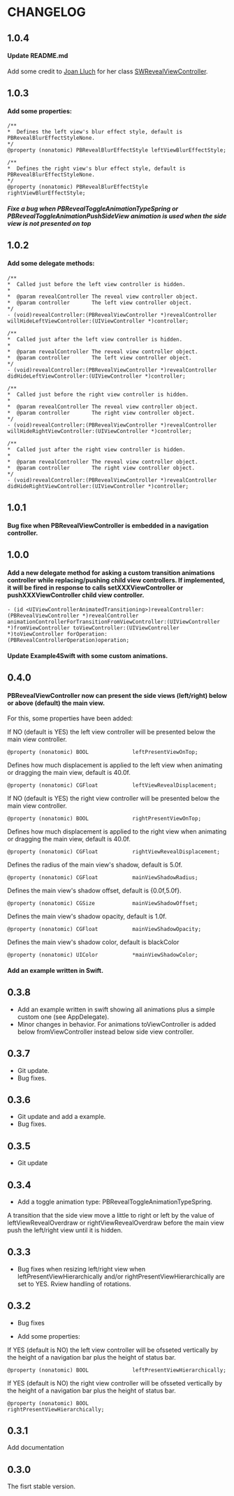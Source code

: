 # CHANGELOG

## 1.0.4

#### Update README.md

Add some credit to [Joan Lluch](joan.lluch@sweetwilliamsl.com) for her class [SWRevealViewController](https://github.com/John-Lluch/SWRevealViewController).

## 1.0.3

#### Add some properties:

```
/**
*  Defines the left view's blur effect style, default is PBRevealBlurEffectStyleNone.
*/
@property (nonatomic) PBRevealBlurEffectStyle leftViewBlurEffectStyle;

/**
*  Defines the right view's blur effect style, default is PBRevealBlurEffectStyleNone.
*/
@property (nonatomic) PBRevealBlurEffectStyle rightViewBlurEffectStyle;
```
##### Fixe a bug when PBRevealToggleAnimationTypeSpring or PBRevealToggleAnimationPushSideView animation is used when the side view is not presented on top

## 1.0.2

#### Add some delegate methods:

```
/**
*  Called just before the left view controller is hidden.
*
*  @param revealController The reveal view controller object.
*  @param controller       The left view controller object.
*/
- (void)revealController:(PBRevealViewController *)revealController willHideLeftViewController:(UIViewController *)controller;

/**
*  Called just after the left view controller is hidden.
*
*  @param revealController The reveal view controller object.
*  @param controller       The left view controller object.
*/
- (void)revealController:(PBRevealViewController *)revealController didHideLeftViewController:(UIViewController *)controller;

/**
*  Called just before the right view controller is hidden.
*
*  @param revealController The reveal view controller object.
*  @param controller       The right view controller object.
*/
- (void)revealController:(PBRevealViewController *)revealController willHideRightViewController:(UIViewController *)controller;

/**
*  Called just after the right view controller is hidden.
*
*  @param revealController The reveal view controller object.
*  @param controller       The right view controller object.
*/
- (void)revealController:(PBRevealViewController *)revealController didHideRightViewController:(UIViewController *)controller;
```

## 1.0.1

#### Bug fixe when PBRevealViewController is embedded in a navigation controller.

## 1.0.0

#### Add a new delegate method for asking a custom transition animations controller while replacing/pushing child view controllers. If implemented, it will be fired in response to calls setXXXViewController or pushXXXViewController child view controller.

```
- (id <UIViewControllerAnimatedTransitioning>)revealController:(PBRevealViewController *)revealController animationControllerForTransitionFromViewController:(UIViewController *)fromViewController toViewController:(UIViewController *)toViewController forOperation:(PBRevealControllerOperation)operation;
```

#### Update Example4Swift with some custom animations.

## 0.4.0

#### PBRevealViewController now can present the side views (left/right) below or above (default) the main view.

For this, some properties have been added:

If NO (default is YES) the left view controller will be presented below the main view controller.

```
@property (nonatomic) BOOL              leftPresentViewOnTop;
```

Defines how much displacement is applied to the left view when animating or dragging the main view, default is 40.0f.

```
@property (nonatomic) CGFloat           leftViewRevealDisplacement;
```
If NO (default is YES) the right view controller will be presented below the main view controller.

```
@property (nonatomic) BOOL              rightPresentViewOnTop;
```

Defines how much displacement is applied to the right view when animating or dragging the main view, default is 40.0f.

```
@property (nonatomic) CGFloat           rightViewRevealDisplacement;
```

Defines the radius of the main view's shadow, default is 5.0f.

```
@property (nonatomic) CGFloat           mainViewShadowRadius;
```

Defines the main view's shadow offset, default is {0.0f,5.0f}.

```
@property (nonatomic) CGSize            mainViewShadowOffset;
```

Defines the main view's shadow opacity, default is 1.0f.

```
@property (nonatomic) CGFloat           mainViewShadowOpacity;
```

Defines the main view's shadow color, default is blackColor

```
@property (nonatomic) UIColor           *mainViewShadowColor;
```

#### Add an example written in Swift.

## 0.3.8

* Add an example written in swift showing all animations plus a simple custom one (see AppDelegate).
* Minor changes in behavior. For animations toViewController is added below fromViewController instead below side view controller.

## 0.3.7

* Git update.
* Bug fixes.

## 0.3.6

* Git update and add a example.
* Bug fixes.

## 0.3.5

* Git update

## 0.3.4

* Add a toggle animation type: PBRevealToggleAnimationTypeSpring.

A transition that the side view move a little to right or left by the value of leftViewRevealOverdraw or rightViewRevealOverdraw before the main view push the left/right view until it is hidden.

## 0.3.3

* Bug fixes when resizing left/right view when leftPresentViewHierarchically and/or rightPresentViewHierarchically are set to YES. Rview handling of rotations.

## 0.3.2

* Bug fixes

* Add some properties:

If YES (default is NO) the left view controller will be ofsseted vertically by the height of a navigation bar plus the height of status bar.

```
@property (nonatomic) BOOL              leftPresentViewHierarchically;
```

If YES (default is NO) the right view controller will be ofsseted vertically by the height of a navigation bar plus the height of status bar.

```
@property (nonatomic) BOOL              rightPresentViewHierarchically;
```

## 0.3.1

Add documentation

## 0.3.0

The fisrt stable version.